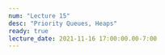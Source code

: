 ```yaml
---
num: "Lecture 15"
desc: "Priority Queues, Heaps"
ready: true
lecture_date: 2021-11-16 17:00:00.00-7:00
---
```

